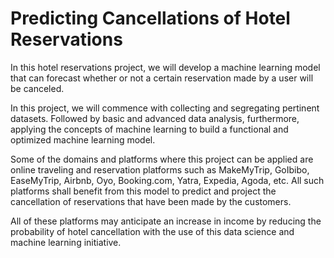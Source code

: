 # Predicting Cancellations of Hotel Reservations

In this hotel reservations project, we will develop a machine learning model that can forecast whether or not a certain reservation made by a user will be canceled.  

In this project, we will commence with collecting and segregating pertinent datasets.  Followed by basic and advanced data analysis, furthermore, applying the concepts of machine learning to build a functional and optimized machine learning model. 

Some of the domains and platforms where this project can be applied are online traveling and reservation platforms such as MakeMyTrip, GoIbibo, EaseMyTrip, Airbnb, Oyo, Booking.com, Yatra, Expedia, Agoda, etc. All such platforms shall benefit from this model to predict and project the cancellation of reservations that have been made by the customers. 

All of these platforms may anticipate an increase in income by reducing the probability of hotel cancellation with the use of this data science and machine learning initiative. 
